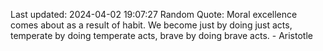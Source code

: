 Last updated: 2024-04-02 19:07:27
Random Quote: Moral excellence comes about as a result of habit. We become just by doing just acts, temperate by doing temperate acts, brave by doing brave acts. - Aristotle
